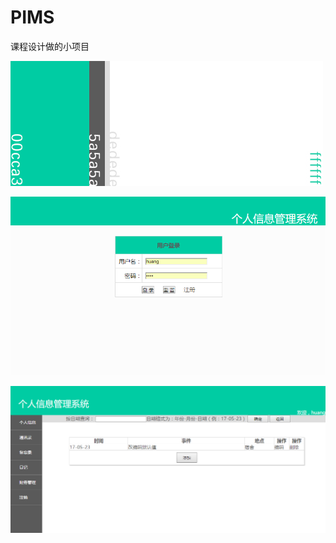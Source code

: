 # PIMS
课程设计做的小项目

![](https://github.com/Chellyyy/PIMS/blob/master/WebRoot/images/color.jpg)

![](https://github.com/Chellyyy/PIMS/blob/master/WebRoot/images/login.png)

![](https://github.com/Chellyyy/PIMS/blob/master/WebRoot/images/test.png)

